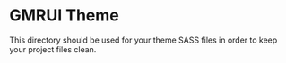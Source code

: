 # GMRUI Theme

This directory should be used for your theme SASS files in order to keep your project files clean. 